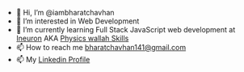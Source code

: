 - 👋 Hi, I’m @iambharatchavhan
- 👀 I’m interested in Web Development
- 🌱 I’m currently learning  Full Stack JavaScript web development at [Ineuron](www.ineuron.ai) AKA [Physics wallah Skills](https://pwskills.com/)
- 📫 How to reach me [bharatchavhan141@gmail.com](bharatchavhan141@gmail.com)
- 📫 My [Linkedin Profile](https://www.linkedin.com/in/bharat-chavhan-563a881ba)
<!---
iambharatchavhan/iambharatchavhan is a ✨ special ✨ repository because its `README.md` (this file) appears on your GitHub profile.
You can click the Preview link to take a look at your changes.
--->
